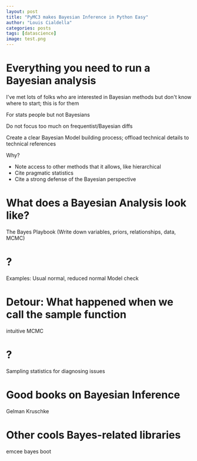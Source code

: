 ```yaml
---
layout: post
title: "PyMC3 makes Bayesian Inference in Python Easy"
author: "Louis Cialdella"
categories: posts
tags: [datascience]
image: test.png
---
```


# Everything you need to run a Bayesian analysis

I've met lots of folks who are interested in Bayesian methods but don't know where to start; this is for them

For stats people but not Bayesians

Do not focus too much on frequentist/Bayesian diffs

Create a clear Bayesian Model building process; offload technical details to technical references

Why?
* Note access to other methods that it allows, like hierarchical
* Cite pragmatic statistics
* Cite a strong defense of the Bayesian perspective

# What does a Bayesian Analysis look like?

The Bayes Playbook (Write down variables, priors, relationships, data, MCMC)

# ?

Examples: Usual normal, reduced normal
Model check

# Detour: What happened when we call the sample function

intuitive MCMC

# ?
Sampling statistics for diagnosing issues

# Good books on Bayesian Inference

Gelman
Kruschke

# Other cools Bayes-related libraries

emcee
bayes boot
